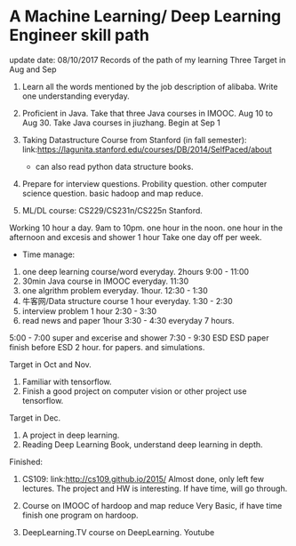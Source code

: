 # A Machine Learning/ Deep Learning Engineer skill path
update date: 08/10/2017
Records of the path of my learning
Three Target in Aug and Sep
1) Learn all the words mentioned by the job description of alibaba.
    Write one understanding everyday. 
2) Proficient in Java.
    Take that three Java courses in IMOOC. Aug 10 to Aug 30.
    Take Java courses in jiuzhang. Begin at Sep 1 
    
3) Taking Datastructure Course from Stanford (in fall semester):
    link:https://lagunita.stanford.edu/courses/DB/2014/SelfPaced/about
    * can also read python data structure books.
    
4) Prepare for interview questions.
    Probility question.
    other computer science question.
    basic hadoop and map reduce.
5) ML/DL course: CS229/CS231n/CS225n Stanford.

Working 10 hour a day. 9am to 10pm. 
one hour in the noon. 
one hour in the afternoon 
and excesis and shower 1 hour
Take one day off per week.
* Time manage:
1) one deep learning course/word everyday. 2hours 9:00 - 11:00
2) 30min Java course in IMOOC everyday. 11:30
3) one algrithm problem everyday. 1hour. 12:30 - 1:30
4) 牛客网/Data structure course 1 hour everyday. 1:30 - 2:30
6) interview problem 1 hour 2:30 - 3:30
7) read news and paper 1hour 3:30 - 4:30
everyday 7 hours.

5:00 - 7:00 super and excerise and shower
7:30 - 9:30 ESD
ESD paper finish before
ESD 2 hour. for papers. and simulations. 

Target in Oct and Nov.
1) Familiar with tensorflow.
2) Finish a good project on computer vision or other project use tensorflow. 

Target in Dec. 
1) A project in deep learning.
2) Reading Deep Learning Book, understand deep learning in depth.

Finished:
1) CS109: 
    link:http://cs109.github.io/2015/
    Almost done, only left few lectures. The project and HW is interesting. If have time, will go through.
    
2) Course on IMOOC of hardoop and map reduce
    Very Basic, if have time finish one program on hardoop.
    
3) DeepLearning.TV course on DeepLearning. Youtube

    

